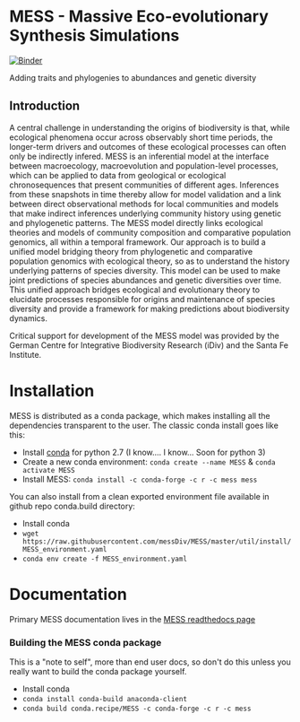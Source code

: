 # MESS - Massive Eco-evolutionary Synthesis Simulations

[![Binder](https://mybinder.org/badge_logo.svg)](https://mybinder.org/v2/gh/messDiv/MESS/master)

Adding traits and phylogenies to abundances and genetic diversity

## Introduction
A central challenge in understanding the origins of biodiversity is that, while ecological phenomena occur across observably short time periods, the longer-term drivers and outcomes of these ecological processes can often only be indirectly infered. MESS is an inferential model at the interface between macroecology, macroevolution and population-level processes, which can be applied to data from geological or ecological chronosequences that present communities of different ages. Inferences from these snapshots in time thereby allow for model validation and a link between direct observational methods for local communities and models that make indirect inferences underlying community history using genetic and phylogenetic patterns. The MESS model directly links ecological theories and models of community composition and comparative population genomics, all within a temporal framework. Our approach is to build a unified model bridging theory from phylogenetic and comparative population genomics with ecological theory, so as to understand the history underlying patterns of species diversity. This model can be used to make joint predictions of species abundances and genetic diversities over time. This unified approach bridges ecological and evolutionary theory to elucidate processes responsible for origins and maintenance of species diversity and provide a framework for making predictions about biodiversity dynamics.

Critical support for development of the MESS model was provided by the German Centre for Integrative Biodiversity Research (iDiv) and the Santa Fe Institute.

# Installation
MESS is distributed as a conda package, which makes installing all the dependencies
transparent to the user. The classic conda install goes like this:

* Install [conda](https://docs.conda.io/en/latest/miniconda.html) for python 2.7 (I know.... I know... Soon for python 3)
* Create a new conda environment: `conda create --name MESS` & `conda activate MESS`
* Install MESS: `conda install -c conda-forge -c r -c mess mess`

You can also install from a clean exported environment file available in github repo conda.build directory:

* Install conda
* `wget https://raw.githubusercontent.com/messDiv/MESS/master/util/install/MESS_environment.yaml`
* `conda env create -f MESS_environment.yaml`

# Documentation
Primary MESS documentation lives in the [MESS readthedocs page](https://pymess.readthedocs.io/en/latest/)

### Building the MESS conda package
This is a "note to self", more than end user docs, so don't do this unless you
really want to build the conda package yourself.
* Install conda
* `conda install conda-build anaconda-client`
* `conda build conda.recipe/MESS -c conda-forge -c r -c mess`

